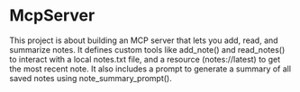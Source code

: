 # McpServer

This project is about building an MCP server that lets you add, read, and summarize notes. 
It defines custom tools like add_note() and read_notes() to interact with a local notes.txt file, and a resource (notes://latest) to get the most recent note. 
It also includes a prompt to generate a summary of all saved notes using note_summary_prompt().
